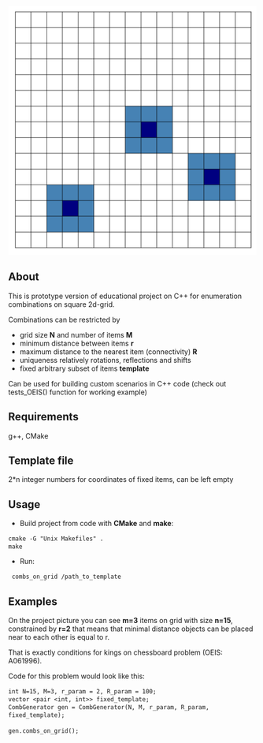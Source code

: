 ![ProjectLogo](logo.png)
## About
This is prototype version of educational project on C++ for enumeration combinations on square 2d-grid.

Combinations can be restricted by 
- grid size **N** and number of items **M**
- minimum distance between items **r**
- maximum distance to the nearest item (connectivity) **R**
- uniqueness relatively rotations, reflections and shifts
- fixed arbitrary subset of items **template**

Can be used for building custom scenarios in C++ code (check out tests_OEIS() function for working example)

## Requirements
g++, CMake

## Template file
2*n integer numbers for coordinates of fixed items, can be left empty

## Usage
- Build project from code with **CMake** and **make**:
```
cmake -G "Unix Makefiles" .
make
```

- Run:
```sh
 combs_on_grid /path_to_template
```
## Examples
On the project picture you can see **m=3** items on grid 
with size **n=15**, constrained by **r=2** that means that minimal distance objects
can be placed near to each other is equal to r.

That is exactly conditions for kings on chessboard problem (OEIS: A061996).

Code for this problem would look like this:
```
int N=15, M=3, r_param = 2, R_param = 100;
vector <pair <int, int>> fixed_template;    
CombGenerator gen = CombGenerator(N, M, r_param, R_param, fixed_template);

gen.combs_on_grid();
```
  

